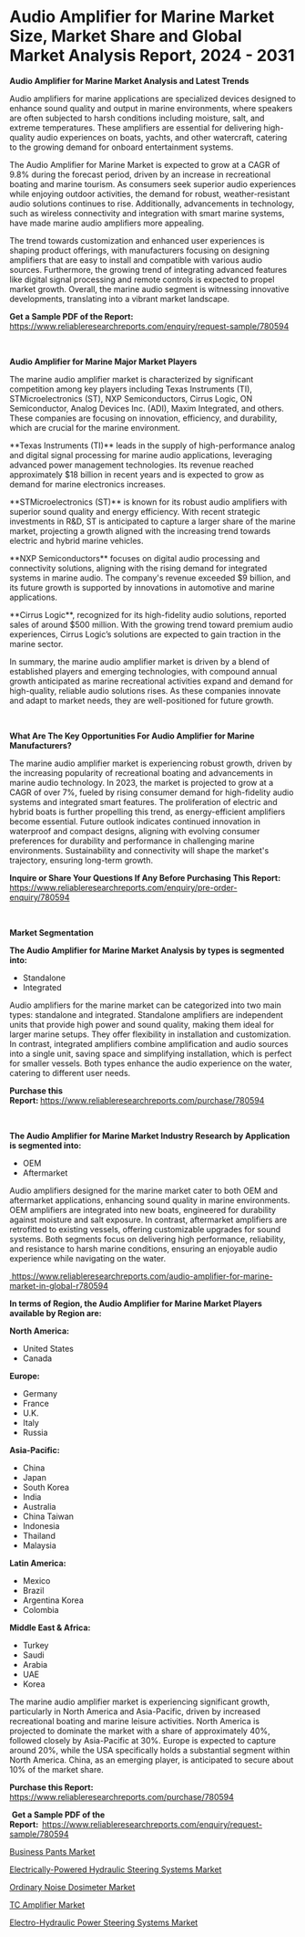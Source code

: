<p><h1>Audio Amplifier for Marine Market Size, Market Share and Global Market Analysis Report, 2024 - 2031</h1></p><p><strong>Audio Amplifier for Marine Market Analysis and Latest Trends</strong></p>
<p><p>Audio amplifiers for marine applications are specialized devices designed to enhance sound quality and output in marine environments, where speakers are often subjected to harsh conditions including moisture, salt, and extreme temperatures. These amplifiers are essential for delivering high-quality audio experiences on boats, yachts, and other watercraft, catering to the growing demand for onboard entertainment systems.</p><p>The Audio Amplifier for Marine Market is expected to grow at a CAGR of 9.8% during the forecast period, driven by an increase in recreational boating and marine tourism. As consumers seek superior audio experiences while enjoying outdoor activities, the demand for robust, weather-resistant audio solutions continues to rise. Additionally, advancements in technology, such as wireless connectivity and integration with smart marine systems, have made marine audio amplifiers more appealing. </p><p>The trend towards customization and enhanced user experiences is shaping product offerings, with manufacturers focusing on designing amplifiers that are easy to install and compatible with various audio sources. Furthermore, the growing trend of integrating advanced features like digital signal processing and remote controls is expected to propel market growth. Overall, the marine audio segment is witnessing innovative developments, translating into a vibrant market landscape.</p></p>
<p><strong>Get a Sample PDF of the Report:&nbsp;</strong> <a href="https://www.reliableresearchreports.com/enquiry/request-sample/780594?utm_campaign=32&utm_medium=2&utm_source=Github&utm_content=ia&utm_term=15102024&utm_id=audio-amplifier-for-marine">https://www.reliableresearchreports.com/enquiry/request-sample/780594</a></p>
<p>&nbsp;</p>
<p><strong>Audio Amplifier for Marine Major Market Players</strong></p>
<p><p>The marine audio amplifier market is characterized by significant competition among key players including Texas Instruments (TI), STMicroelectronics (ST), NXP Semiconductors, Cirrus Logic, ON Semiconductor, Analog Devices Inc. (ADI), Maxim Integrated, and others. These companies are focusing on innovation, efficiency, and durability, which are crucial for the marine environment.</p><p>**Texas Instruments (TI)** leads in the supply of high-performance analog and digital signal processing for marine audio applications, leveraging advanced power management technologies. Its revenue reached approximately $18 billion in recent years and is expected to grow as demand for marine electronics increases.</p><p>**STMicroelectronics (ST)** is known for its robust audio amplifiers with superior sound quality and energy efficiency. With recent strategic investments in R&D, ST is anticipated to capture a larger share of the marine market, projecting a growth aligned with the increasing trend towards electric and hybrid marine vehicles.</p><p>**NXP Semiconductors** focuses on digital audio processing and connectivity solutions, aligning with the rising demand for integrated systems in marine audio. The company's revenue exceeded $9 billion, and its future growth is supported by innovations in automotive and marine applications.</p><p>**Cirrus Logic**, recognized for its high-fidelity audio solutions, reported sales of around $500 million. With the growing trend toward premium audio experiences, Cirrus Logic’s solutions are expected to gain traction in the marine sector.</p><p>In summary, the marine audio amplifier market is driven by a blend of established players and emerging technologies, with compound annual growth anticipated as marine recreational activities expand and demand for high-quality, reliable audio solutions rises. As these companies innovate and adapt to market needs, they are well-positioned for future growth.</p></p>
<p>&nbsp;</p>
<p><strong>What Are The Key Opportunities For Audio Amplifier for Marine Manufacturers?</strong></p>
<p><p>The marine audio amplifier market is experiencing robust growth, driven by the increasing popularity of recreational boating and advancements in marine audio technology. In 2023, the market is projected to grow at a CAGR of over 7%, fueled by rising consumer demand for high-fidelity audio systems and integrated smart features. The proliferation of electric and hybrid boats is further propelling this trend, as energy-efficient amplifiers become essential. Future outlook indicates continued innovation in waterproof and compact designs, aligning with evolving consumer preferences for durability and performance in challenging marine environments. Sustainability and connectivity will shape the market's trajectory, ensuring long-term growth.</p></p>
<p><strong>Inquire or Share Your Questions If Any Before Purchasing This Report:</strong> <a href="https://www.reliableresearchreports.com/enquiry/pre-order-enquiry/780594?utm_campaign=32&utm_medium=2&utm_source=Github&utm_content=ia&utm_term=15102024&utm_id=audio-amplifier-for-marine">https://www.reliableresearchreports.com/enquiry/pre-order-enquiry/780594</a></p>
<p>&nbsp;</p>
<p><strong>Market Segmentation</strong></p>
<p><strong>The Audio Amplifier for Marine Market Analysis by types is segmented into:</strong></p>
<p><ul><li>Standalone</li><li>Integrated</li></ul></p>
<p><p>Audio amplifiers for the marine market can be categorized into two main types: standalone and integrated. Standalone amplifiers are independent units that provide high power and sound quality, making them ideal for larger marine setups. They offer flexibility in installation and customization. In contrast, integrated amplifiers combine amplification and audio sources into a single unit, saving space and simplifying installation, which is perfect for smaller vessels. Both types enhance the audio experience on the water, catering to different user needs.</p></p>
<p><strong>Purchase this Report:&nbsp;</strong><a href="https://www.reliableresearchreports.com/purchase/780594?utm_campaign=32&utm_medium=2&utm_source=Github&utm_content=ia&utm_term=15102024&utm_id=audio-amplifier-for-marine">https://www.reliableresearchreports.com/purchase/780594</a></p>
<p>&nbsp;</p>
<p><strong>The Audio Amplifier for Marine Market Industry Research by Application is segmented into:</strong></p>
<p><ul><li>OEM</li><li>Aftermarket</li></ul></p>
<p><p>Audio amplifiers designed for the marine market cater to both OEM and aftermarket applications, enhancing sound quality in marine environments. OEM amplifiers are integrated into new boats, engineered for durability against moisture and salt exposure. In contrast, aftermarket amplifiers are retrofitted to existing vessels, offering customizable upgrades for sound systems. Both segments focus on delivering high performance, reliability, and resistance to harsh marine conditions, ensuring an enjoyable audio experience while navigating on the water.</p></p>
<p><a href="https://www.reliableresearchreports.com/audio-amplifier-for-marine-market-in-global-r780594?utm_campaign=32&utm_medium=2&utm_source=Github&utm_content=ia&utm_term=15102024&utm_id=audio-amplifier-for-marine">&nbsp;https://www.reliableresearchreports.com/audio-amplifier-for-marine-market-in-global-r780594</a></p>
<p><strong>In terms of Region, the Audio Amplifier for Marine Market Players available by Region are:</strong></p>
<p>
    <p> <strong> North America: </strong>
        <ul>
            <li>United States</li>
            <li>Canada</li>
        </ul>
        </p> 
    <p> <strong> Europe: </strong>
        <ul>
            <li>Germany</li>
            <li>France</li>
            <li>U.K.</li>
            <li>Italy</li>
            <li>Russia</li>
        </ul>
        </p> 
    <p> <strong> Asia-Pacific: </strong>
        <ul>
            <li>China</li>
            <li>Japan</li>
            <li>South Korea</li>
            <li>India</li>
            <li>Australia</li>
            <li>China Taiwan</li>
            <li>Indonesia</li>
            <li>Thailand</li>
            <li>Malaysia</li>
        </ul>
        </p> 
    <p> <strong> Latin America: </strong>
        <ul>
            <li>Mexico</li>
            <li>Brazil</li>
            <li>Argentina Korea</li>
            <li>Colombia</li>
        </ul>
        </p> 
    <p> <strong> Middle East & Africa: </strong>
        <ul>
            <li>Turkey</li>
            <li>Saudi</li>
            <li>Arabia</li>
            <li>UAE</li>
            <li>Korea</li>
        </ul>
    </p>
    </p>
<p><p>The marine audio amplifier market is experiencing significant growth, particularly in North America and Asia-Pacific, driven by increased recreational boating and marine leisure activities. North America is projected to dominate the market with a share of approximately 40%, followed closely by Asia-Pacific at 30%. Europe is expected to capture around 20%, while the USA specifically holds a substantial segment within North America. China, as an emerging player, is anticipated to secure about 10% of the market share.</p></p>
<p><strong>Purchase this Report: </strong><a href="https://www.reliableresearchreports.com/purchase/780594?utm_campaign=32&utm_medium=2&utm_source=Github&utm_content=ia&utm_term=15102024&utm_id=audio-amplifier-for-marine">https://www.reliableresearchreports.com/purchase/780594</a></p>
<p>&nbsp;<strong>Get a Sample PDF of the Report:&nbsp;&nbsp;</strong><a href="https://www.reliableresearchreports.com/enquiry/request-sample/780594?utm_campaign=32&utm_medium=2&utm_source=Github&utm_content=ia&utm_term=15102024&utm_id=audio-amplifier-for-marine">https://www.reliableresearchreports.com/enquiry/request-sample/780594</a></p>
<p><strong></strong></p>
<p><p><a href="https://issuu.com/reportprime-2/docs/business-pants-market-size-2030.ppt_b23adb34de1b43?utm_campaign=32&utm_medium=2&utm_source=Github&utm_content=ia&utm_term=15102024&utm_id=audio-amplifier-for-marine">Business Pants Market</a></p><p><a href="https://www.linkedin.com/pulse/sustainability-trends-electrically-powered-hydraulic-steering-eblnc?utm_campaign=32&utm_medium=2&utm_source=Github&utm_content=ia&utm_term=15102024&utm_id=audio-amplifier-for-marine">Electrically-Powered Hydraulic Steering Systems Market</a></p><p><a href="https://github.com/fendtankandh/Market-Research-Report-List-1/blob/main/ordinary-noise-dosimeter-market.md?utm_campaign=32&utm_medium=2&utm_source=Github&utm_content=ia&utm_term=15102024&utm_id=audio-amplifier-for-marine">Ordinary Noise Dosimeter Market</a></p><p><a href="https://issuu.com/reportprime-2/docs/tc-amplifier-market-size-2030.pptx_931dd6151647b5?utm_campaign=32&utm_medium=2&utm_source=Github&utm_content=ia&utm_term=15102024&utm_id=audio-amplifier-for-marine">TC Amplifier Market</a></p><p><a href="https://www.linkedin.com/pulse/electro-hydraulic-power-steering-systems-market-overview-regional-wcn9c?utm_campaign=32&utm_medium=2&utm_source=Github&utm_content=ia&utm_term=15102024&utm_id=audio-amplifier-for-marine">Electro-Hydraulic Power Steering Systems Market</a></p></p>